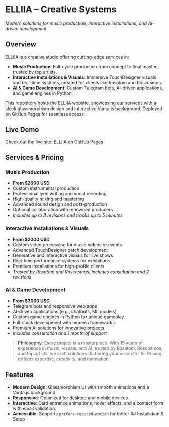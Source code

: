 # ELLIIA – Creative Systems


*Modern solutions for music production, interactive installations, and AI-driven development.*

## Overview

ELLIIA is a creative studio offering cutting-edge services in:
- **Music Production**: Full-cycle production from concept to final master, trusted by top artists.
- **Interactive Installations & Visuals**: Immersive TouchDesigner visuals and real-time systems, created for clients like Rosatom and Roscosmos.
- **AI & Game Development**: Custom Telegram bots, AI-driven applications, and game engines in Python.

This repository hosts the ELLIIA website, showcasing our services with a sleek glassmorphism design and interactive Vanta.js background. Deployed on GitHub Pages for seamless access.

## Live Demo

Check out the live site: [ELLIIA on GitHub Pages](https://0penagi.github.io/inquiring-touch-scene/)  


## Services & Pricing

### Music Production
- **From $2000 USD**
- Custom instrumental production
- Professional lyric writing and vocal recording
- High-quality mixing and mastering
- Advanced sound design and post-production
- Optional collaboration with renowned producers
- *Includes up to 3 revisions and tracks up to 5 minutes*

### Interactive Installations & Visuals
- **From $2000 USD**
- Custom video processing for music videos or events
- Advanced TouchDesigner patch development
- Generative and interactive visuals for live shows
- Real-time performance systems for exhibitions
- Premium installations for high-profile clients
- *Trusted by Rosatom and Roscosmos, includes consultation and 2 revisions*

### AI & Game Development
- **From $3000 USD**
- Telegram bots and responsive web apps
- AI-driven applications (e.g., chatbots, ML models)
- Custom game engines in Python for unique gameplay
- Full-stack development with modern frameworks
- Premium AI solutions for innovative projects
- *Includes consultation and 1 month of support*

> **Philosophy**: Every project is a masterpiece. With 15 years of experience in music, visuals, and AI, trusted by Rosatom, Roscosmos, and top artists, we craft solutions that bring your vision to life. Pricing reflects expertise, creativity, and innovation.

## Features

- **Modern Design**: Glassmorphism UI with smooth animations and a Vanta.js background.
- **Responsive**: Optimized for desktop and mobile devices.
- **Interactive**: Card entrance animations, hover effects, and a contact form with email validation.
- **Accessible**: Supports `prefers-reduced-motion` for better ## Installation & Setup

